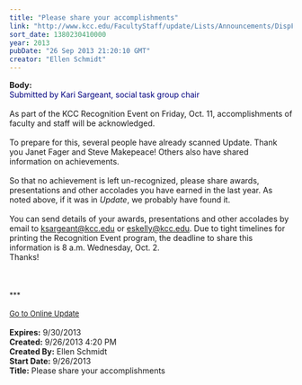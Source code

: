 ```yaml
---
title: "Please share your accomplishments"
link: "http://www.kcc.edu/FacultyStaff/update/Lists/Announcements/DispForm.aspx?ID=1262"
sort_date: 1380230410000
year: 2013
pubDate: "26 Sep 2013 21:20:10 GMT"
creator: "Ellen Schmidt"
---
```


<div><b>Body:</b> <div class="ExternalClass67105A5CB91145DEA9DE6FC27E0254D6">
<div><font color="#000080">Submitted by Kari Sargeant, social task group chair</font></div>
<div> </div>
<div>As part of the KCC Recognition Event on Friday, Oct. 11, accomplishments of faculty and staff will be acknowledged.</div>
<div><br />To prepare for this, several people have already scanned Update. Thank you Janet Fager and Steve Makepeace! Others also have shared information on achievements.</div>
<div><br />So that no achievement is left un-recognized, please share awards, presentations and other accolades you have earned in the last year. As noted above, if it was in <em>Update</em>, we probably have found it.</div>
<div><br />You can send details of your awards, presentations and other accolades by email to <a href="mailto:ksargeant@kcc.edu">ksargeant@kcc.edu</a> or <a href="mailto:eskelly@kcc.edu">eskelly@kcc.edu</a>. Due to tight timelines for printing the Recognition Event program, the deadline to share this information is 8 a.m. Wednesday, Oct. 2.<br />Thanks! </div>
<div> </div>
<div> </div>
<div>
<div></div>
<div>
<div>
<div><font size="2"></font></div>
<div><br />
<div><font size="2"></font></div>
<div>
<div>
<div><font size="2"></font></div>
<div><font size="2">***</font></div>
<div><font size="2"></font> </div>
<div><font size="2"></font></div>
<div><font size="2"></font></div>
<div><font size="2"></font></div>
<div><font size="2"></font></div>
<div><font size="2"></font></div>
<div><font size="2"></font></div>
<div><font size="2"></font></div>
<div><font size="2"></font></div>
<div><font size="2"></font></div>
<div><font size="2"></font></div>
<div><font size="2"></font></div>
<div><font size="2"></font></div>
<div><font size="2"></font></div>
<div><a href="/FacultyStaff/update/Pages/dailyupdate.aspx"><font size="2">Go to Online Update</font></a></div>
<div></div></div></div></div></div></div></div>
<div> </div></div></div>
<div><b>Expires:</b> 9/30/2013</div>
<div><b>Created:</b> 9/26/2013 4:20 PM</div>
<div><b>Created By:</b> Ellen Schmidt</div>
<div><b>Start Date:</b> 9/26/2013</div>
<div><b>Title:</b> Please share your accomplishments</div>
